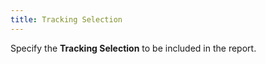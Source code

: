 ```yaml
---
title: Tracking Selection
---
```



Specify the **Tracking Selection** to be included in the report.
